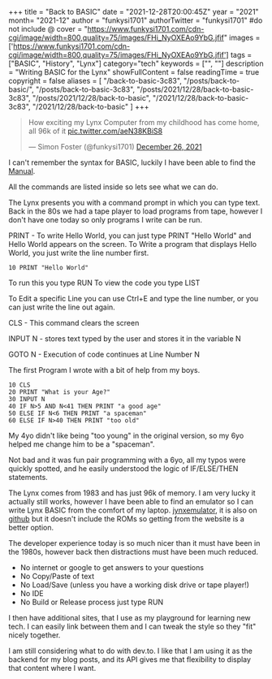+++
title = "Back to BASIC"
date = "2021-12-28T20:00:45Z"
year = "2021"
month= "2021-12"
author = "funkysi1701"
authorTwitter = "funkysi1701" #do not include @
cover = "https://www.funkysi1701.com/cdn-cgi/image/width=800,quality=75/images/FHi_NyOXEAo9YbG.jfif"
images = ['https://www.funkysi1701.com/cdn-cgi/image/width=800,quality=75/images/FHi_NyOXEAo9YbG.jfif']
tags = ["BASIC", "History", "Lynx"]
category="tech"
keywords = ["", ""]
description =  "Writing BASIC for the Lynx"
showFullContent = false
readingTime = true
copyright = false
aliases = [
    "/back-to-basic-3c83",
    "/posts/back-to-basic/",
    "/posts/back-to-basic-3c83",
    "/posts/2021/12/28/back-to-basic-3c83",
    "/posts/2021/12/28/back-to-basic",
    "/2021/12/28/back-to-basic-3c83",
    "/2021/12/28/back-to-basic"
]
+++

<blockquote class="twitter-tweet"><p lang="en" dir="ltr">How exciting my Lynx Computer from my childhood has come home, all 96k of it <a href="https://t.co/aeN38KBiS8">pic.twitter.com/aeN38KBiS8</a></p>&mdash; Simon Foster (@funkysi1701) <a href="https://twitter.com/funkysi1701/status/1475139125154037760?ref_src=twsrc%5Etfw">December 26, 2021</a></blockquote> <script async src="https://platform.twitter.com/widgets.js" charset="utf-8"></script>

I can't remember the syntax for BASIC, luckily I have been able to find the [Manual](http://elborg.dk/books.html).

All the commands are listed inside so lets see what we can do.

The Lynx presents you with a command prompt in which you can type text. Back in the 80s we had a tape player to load programs from tape, however I don't have one today so only programs I write can be run.

PRINT - To write Hello World, you can just type PRINT "Hello World" and Hello World appears on the screen. To Write a program that displays Hello World, you just write the line number first.
```
10 PRINT "Hello World"
```
To run this you type RUN
To view the code you type LIST

To Edit a specific Line you can use Ctrl+E and type the line number, or you can just write the line out again.

CLS - This command clears the screen

INPUT N - stores text typed by the user and stores it in the variable N

GOTO N - Execution of code continues at Line Number N

The first Program I wrote with a bit of help from my boys.
```
10 CLS
20 PRINT "What is your Age?"
30 INPUT N
40 IF N>5 AND N<41 THEN PRINT "a good age" 
50 ELSE IF N<6 THEN PRINT "a spaceman"
60 ELSE IF N>40 THEN PRINT "too old"
```
My 4yo didn't like being "too young" in the original version, so my 6yo helped me change him to be a "spaceman".

Not bad and it was fun pair programming with a 6yo, all my typos were quickly spotted, and he easily understood the logic of IF/ELSE/THEN statements.

The Lynx comes from 1983 and has just 96k of memory. I am very lucky it actually still works, however I have been able to find an emulator so I can write Lynx BASIC from the comfort of my laptop. [jynxemulator](https://jynxemulator.wordpress.com/), it is also on [github](https://github.com/jonathan-markland/Jynx) but it doesn't include the ROMs so getting from the website is a better option.

The developer experience today is so much nicer than it must have been in the 1980s, however back then distractions must have been much reduced.

- No internet or google to get answers to your questions
- No Copy/Paste of text
- No Load/Save (unless you have a working disk drive or tape player!)
- No IDE
- No Build or Release process just type RUN

I then have additional sites, that I use as my playground for learning new tech. I can easily link between them and I can tweak the style so they "fit" nicely together.

I am still considering what to do with dev.to. I like that I am using it as the backend for my blog posts, and its API gives me that flexibility to display that content where I want.